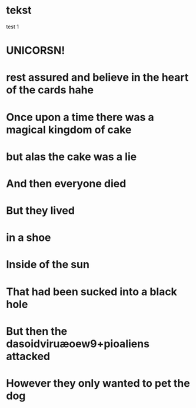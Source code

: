 # tekst
test 1
# UNICORSN!
# rest assured and believe in the heart of the cards hahe
# Once upon a time there was a magical kingdom of cake
# but alas the cake was a lie
# And then everyone died
# But they lived
# in a shoe
# Inside of the sun
# That had been sucked into a black hole 
# But then the dasoidviruæoew9+pioaliens attacked
# However they only wanted to pet the dog